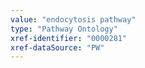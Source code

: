 ```yaml
---
value: "endocytosis pathway"
type: "Pathway Ontology"
xref-identifier: "0000281"
xref-dataSource: "PW"
---
```

